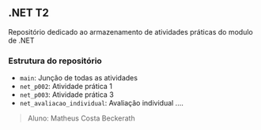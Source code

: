 ## .NET T2
Repositório dedicado ao armazenamento de atividades práticas do modulo de .NET

### Estrutura do repositório
* `main`: Junção de todas as atividades
* `net_p002`: Atividade prática 1
* `net_p003`: Atividade prática 3
* `net_avaliacao_individual`: Avaliação individual
....

>Aluno: Matheus Costa Beckerath
